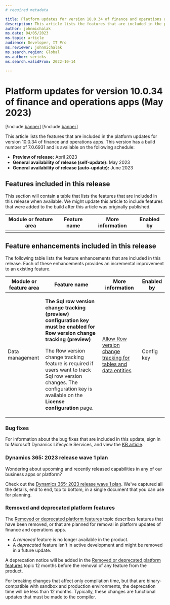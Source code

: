 ```yaml
---
# required metadata

title: Platform updates for version 10.0.34 of finance and operations apps (May 2023)
description: This article lists the features that are included in the platform updates for version 10.0.34 of finance and operations apps.
author: johnmichalak
ms.date: 04/05/2023
ms.topic: article
audience: Developer, IT Pro
ms.reviewer: johnmichalak
ms.search.region: Global
ms.author: sericks
ms.search.validFrom: 2022-10-14

---
```

# Platform updates for version 10.0.34 of finance and operations apps (May 2023)

[!include [banner](../includes/banner.md)]
[!include [banner](../includes/preview-banner.md)]

This article lists the features that are included in the platform updates for version 10.0.34 of finance and operations apps. This version has a build number of 7.0.6931 and is available on the following schedule:

- **Preview of release:** April 2023
- **General availability of release (self-update):** May 2023
- **General availability of release (auto-update):** June 2023

## Features included in this release

This section will contain a table that lists the features that are included in this release when available. We might update this article to include features that were added to the build after this article was originally published.

| Module or feature area | Feature name | More information | Enabled by |
|---|---|---|---|
|  |  |  |  |

## Feature enhancements included in this release

The following table lists the feature enhancements that are included in this release. Each of these enhancements provides an incremental improvement to an existing feature. 

| Module or feature area | Feature name | More information | Enabled by |
|---|---|---|---|
| Data management | <p>**The Sql row version change tracking (preview) configuration key must be enabled for Row version change tracking (preview)**</p><p>The Row version change tracking feature is required if users want to track Sql row version changes. The configuration key is available on the **License configuration** page. </p> | [Allow Row version change tracking for tables and data entities](../../dev-itpro/data-entities/rowversion-change-track.md) | Config key |




### Bug fixes

For information about the bug fixes that are included in this update, sign in to Microsoft Dynamics Lifecycle Services, and view the [KB article](https://fix.lcs.dynamics.com/Issue/Details?bugId=805875).

### Dynamics 365: 2023 release wave 1 plan

Wondering about upcoming and recently released capabilities in any of our business apps or platform?

Check out the [Dynamics 365: 2023 release wave 1 plan](/dynamics365/release-plan/2023wave1/). We've captured all the details, end to end, top to bottom, in a single document that you can use for planning.

### Removed and deprecated platform features

The [Removed or deprecated platform features](removed-deprecated-features-platform-updates.md) topic describes features that have been removed, or that are planned for removal in platform updates of finance and operations apps.

- A *removed* feature is no longer available in the product.
- A *deprecated* feature isn't in active development and might be removed in a future update.

A deprecation notice will be added in the [Removed or deprecated platform features](removed-deprecated-features-platform-updates.md) topic 12 months before the removal of any feature from the product.

For breaking changes that affect only compilation time, but that are binary-compatible with sandbox and production environments, the deprecation time will be less than 12 months. Typically, these changes are functional updates that must be made to the compiler.
